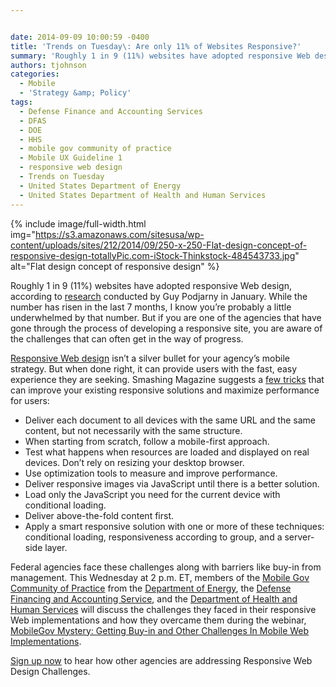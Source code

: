 ```yaml
---


date: 2014-09-09 10:00:59 -0400
title: 'Trends on Tuesday\: Are only 11% of Websites Responsive?'
summary: 'Roughly 1 in 9 (11%) websites have adopted responsive Web design, according to research conducted by Guy Podjarny in January. While the number has risen in the last 7 months, I know you&rsquo;re probably a little underwhelmed by that number. But if you are one of the agencies that have gone through the process of'
authors: tjohnson
categories:
  - Mobile
  - 'Strategy &amp; Policy'
tags:
  - Defense Finance and Accounting Services
  - DFAS
  - DOE
  - HHS
  - mobile gov community of practice
  - Mobile UX Guideline 1
  - responsive web design
  - Trends on Tuesday
  - United States Department of Energy
  - United States Department of Health and Human Services
---
```



{% include image/full-width.html img="https://s3.amazonaws.com/sitesusa/wp-content/uploads/sites/212/2014/09/250-x-250-Flat-design-concept-of-responsive-design-totallyPic.com-iStock-Thinkstock-484543733.jpg" alt="Flat design concept of responsive design" %} 

Roughly 1 in 9 (11%) websites have adopted responsive Web design, according to <a title="research" href="http://www.guypo.com/mobile/rwd-ratio-in-top-100000-websites-refined/" target="_blank">research</a> conducted by Guy Podjarny in January. While the number has risen in the last 7 months, I know you’re probably a little underwhelmed by that number. But if you are one of the agencies that have gone through the process of developing a responsive site, you are aware of the challenges that can often get in the way of progress.

[Responsive Web design](https://www.WHATEVER/tag/responsive-web-design/) isn’t a silver bullet for your agency’s mobile strategy. But when done right, it can provide users with the fast, easy experience they are seeking. Smashing Magazine suggests a <a title="few tricks" href="http://www.smashingmagazine.com/2014/07/22/responsive-web-design-should-not-be-your-only-mobile-strategy/" target="_blank">few tricks</a> that can improve your existing responsive solutions and maximize performance for users:

  * Deliver each document to all devices with the same URL and the same content, but not necessarily with the same structure.
  * When starting from scratch, follow a mobile-first approach.
  * Test what happens when resources are loaded and displayed on real devices. Don’t rely on resizing your desktop browser.
  * Use optimization tools to measure and improve performance.
  * Deliver responsive images via JavaScript until there is a better solution.
  * Load only the JavaScript you need for the current device with conditional loading.
  * Deliver above-the-fold content first.
  * Apply a smart responsive solution with one or more of these techniques: conditional loading, responsiveness according to group, and a server-side layer.

<p class="tribe-events-single-event-title summary">
  Federal agencies face these challenges along with barriers like buy-in from management. This Wednesday at 2 p.m. ET, members of the <a title="Mobile" href="https://www.WHATEVER/communities/mobile/">Mobile Gov Community of Practice</a> from the <a href="https://www.WHATEVER/2014/01/09/energy-gov-goes-responsive/">Department of Energy</a>, the <a href="https://www.WHATEVER/2014/05/15/defense-finance-and-accounting-service-goes-responsive/">Defense Financing and Accounting Service</a>, and the <a href="http://www.hhs.gov/">Department of Health and Human Services</a> will discuss the challenges they faced in their responsive Web implementations and how they overcame them during the webinar, <a href="https://www.WHATEVER/event/mobilegov-mystery-getting-buy-in-and-other-challenges-in-mobile-web-implementations/">MobileGov Mystery: Getting Buy-in and Other Challenges In Mobile Web Implementations</a>.
</p>

<p class="tribe-events-single-event-title summary">
  <a href="https://www.WHATEVER/event/mobilegov-mystery-getting-buy-in-and-other-challenges-in-mobile-web-implementations/">Sign up now</a> to hear how other agencies are addressing Responsive Web Design Challenges.
</p>